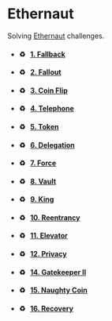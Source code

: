 # Ethernaut

Solving [Ethernaut](https://ethernaut.openzeppelin.com/) challenges.

- #### ♻️ &nbsp;&nbsp;[1. Fallback](https://github.com/Farber98/ctf-ethernaut/tree/master/01_fallback)
- #### ♻️ &nbsp;&nbsp;[2. Fallout](https://github.com/Farber98/ctf-ethernaut/tree/master/02_fallout)
- #### ♻️ &nbsp;&nbsp;[3. Coin Flip](https://github.com/Farber98/ctf-ethernaut/tree/master/03_coinflip)
- #### ♻️ &nbsp;&nbsp;[4. Telephone](https://github.com/Farber98/ctf-ethernaut/tree/master/04_telephone)
- #### ♻️ &nbsp;&nbsp;[5. Token](https://github.com/Farber98/ctf-ethernaut/tree/master/05_token)
- #### ♻️ &nbsp;&nbsp;[6. Delegation](https://github.com/Farber98/ctf-ethernaut/tree/master/06_delegation)
- #### ♻️ &nbsp;&nbsp;[7. Force](https://github.com/Farber98/ctf-ethernaut/tree/master/07_force)
- #### ♻️ &nbsp;&nbsp;[8. Vault](https://github.com/Farber98/ctf-ethernaut/tree/master/08_vault)
- #### ♻️ &nbsp;&nbsp;[9. King](https://github.com/Farber98/ctf-ethernaut/tree/master/09_king)
- #### ♻️ &nbsp;&nbsp;[10. Reentrancy](https://github.com/Farber98/ctf-ethernaut/tree/master/10_reentrancy)
- #### ♻️ &nbsp;&nbsp;[11. Elevator](https://github.com/Farber98/ctf-ethernaut/tree/master/11_elevator)
- #### ♻️ &nbsp;&nbsp;[12. Privacy](https://github.com/Farber98/ctf-ethernaut/tree/master/12_privacy)
- #### ♻️ &nbsp;&nbsp;[14. Gatekeeper II](https://github.com/Farber98/ctf-ethernaut/tree/master/14_gatekeeper2)
- #### ♻️ &nbsp;&nbsp;[15. Naughty Coin](https://github.com/Farber98/ctf-ethernaut/tree/master/15_naughtycoin)
- #### ♻️ &nbsp;&nbsp;[16. Recovery](https://github.com/Farber98/ctf-ethernaut/tree/master/16_recovery)

<!-- - #### 💥 &nbsp;&nbsp;[Selfdestruct](https://github.com/Farber98/selfdestruct)
- #### 🔐 &nbsp;&nbsp;[Private variables](https://github.com/Farber98/private-variables)
- #### 📞 &nbsp;&nbsp;[Unsafe delegatecall](https://github.com/Farber98/unsafe-delegatecall)
- #### 🎲 &nbsp;&nbsp;[Insecure source of randomness](https://github.com/Farber98/insecure-randomness)
- #### ⛔ &nbsp;&nbsp;[Denial of service (DoS)](https://github.com/Farber98/DoS)
- #### 🦘 &nbsp;[Bypassing only EOA check](https://github.com/Farber98/bypass-sc-check)
 -->
